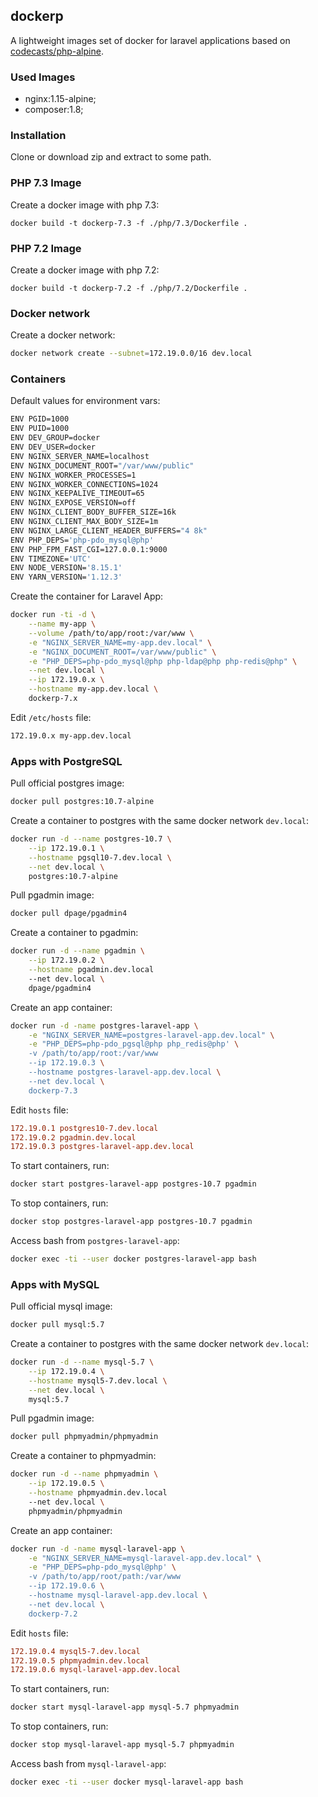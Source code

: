 ## dockerp

A lightweight images set of docker for laravel applications based on [codecasts/php-alpine](https://github.com/codecasts/php-alpine).

### Used Images

* nginx:1.15-alpine;
* composer:1.8;

### Installation

Clone or download zip and extract to some path.

### PHP 7.3 Image

Create a docker image with php 7.3:

```
docker build -t dockerp-7.3 -f ./php/7.3/Dockerfile .
```

### PHP 7.2 Image

Create a docker image with php 7.2:

```
docker build -t dockerp-7.2 -f ./php/7.2/Dockerfile .
```

### Docker network

Create a docker network:

```sh
docker network create --subnet=172.19.0.0/16 dev.local
```

### Containers

Default values for environment vars:

```sh
ENV PGID=1000
ENV PUID=1000
ENV DEV_GROUP=docker
ENV DEV_USER=docker
ENV NGINX_SERVER_NAME=localhost
ENV NGINX_DOCUMENT_ROOT="/var/www/public"
ENV NGINX_WORKER_PROCESSES=1
ENV NGINX_WORKER_CONNECTIONS=1024
ENV NGINX_KEEPALIVE_TIMEOUT=65
ENV NGINX_EXPOSE_VERSION=off
ENV NGINX_CLIENT_BODY_BUFFER_SIZE=16k
ENV NGINX_CLIENT_MAX_BODY_SIZE=1m
ENV NGINX_LARGE_CLIENT_HEADER_BUFFERS="4 8k"
ENV PHP_DEPS='php-pdo_mysql@php'
ENV PHP_FPM_FAST_CGI=127.0.0.1:9000
ENV TIMEZONE='UTC'
ENV NODE_VERSION='8.15.1'
ENV YARN_VERSION='1.12.3'
```

Create the container for Laravel App:

```sh
docker run -ti -d \
    --name my-app \
    --volume /path/to/app/root:/var/www \
    -e "NGINX_SERVER_NAME=my-app.dev.local" \
    -e "NGINX_DOCUMENT_ROOT=/var/www/public" \
    -e "PHP_DEPS=php-pdo_mysql@php php-ldap@php php-redis@php" \
    --net dev.local \
    --ip 172.19.0.x \
    --hostname my-app.dev.local \
    dockerp-7.x
```

Edit `/etc/hosts` file:

```sh
172.19.0.x my-app.dev.local
```

### Apps with PostgreSQL

Pull official postgres image:

```sh
docker pull postgres:10.7-alpine
```

Create a container to postgres with the same docker network `dev.local`:

```sh
docker run -d --name postgres-10.7 \
    --ip 172.19.0.1 \
    --hostname pgsql10-7.dev.local \
    --net dev.local \
    postgres:10.7-alpine
```

Pull pgadmin image:

```sh
docker pull dpage/pgadmin4
```

Create a container to pgadmin:

```sh
docker run -d --name pgadmin \
    --ip 172.19.0.2 \
    --hostname pgadmin.dev.local
    --net dev.local \
    dpage/pgadmin4
```

Create an app container:

```sh
docker run -d -name postgres-laravel-app \
    -e "NGINX_SERVER_NAME=postgres-laravel-app.dev.local" \
    -e "PHP_DEPS=php-pdo_pgsql@php php_redis@php' \
    -v /path/to/app/root:/var/www
    --ip 172.19.0.3 \
    --hostname postgres-laravel-app.dev.local \
    --net dev.local \
    dockerp-7.3
```

Edit `hosts` file:

```ini
172.19.0.1 postgres10-7.dev.local
172.19.0.2 pgadmin.dev.local
172.19.0.3 postgres-laravel-app.dev.local
```

To start containers, run:

```sh
docker start postgres-laravel-app postgres-10.7 pgadmin
```

To stop containers, run:

```sh
docker stop postgres-laravel-app postgres-10.7 pgadmin
```

Access bash from `postgres-laravel-app`:

```sh
docker exec -ti --user docker postgres-laravel-app bash
```

### Apps with MySQL

Pull official mysql image:

```sh
docker pull mysql:5.7
```

Create a container to postgres with the same docker network `dev.local`:

```sh
docker run -d --name mysql-5.7 \
    --ip 172.19.0.4 \
    --hostname mysql5-7.dev.local \
    --net dev.local \
    mysql:5.7
```

Pull pgadmin image:

```sh
docker pull phpmyadmin/phpmyadmin
```

Create a container to phpmyadmin:

```sh
docker run -d --name phpmyadmin \
    --ip 172.19.0.5 \
    --hostname phpmyadmin.dev.local
    --net dev.local \
    phpmyadmin/phpmyadmin
```

Create an app container:

```sh
docker run -d -name mysql-laravel-app \
    -e "NGINX_SERVER_NAME=mysql-laravel-app.dev.local" \
    -e "PHP_DEPS=php-pdo_mysql@php' \
    -v /path/to/app/root/path:/var/www
    --ip 172.19.0.6 \
    --hostname mysql-laravel-app.dev.local \
    --net dev.local \
    dockerp-7.2
```

Edit `hosts` file:

```ini
172.19.0.4 mysql5-7.dev.local
172.19.0.5 phpmyadmin.dev.local
172.19.0.6 mysql-laravel-app.dev.local
```

To start containers, run:

```sh
docker start mysql-laravel-app mysql-5.7 phpmyadmin
```

To stop containers, run:

```sh
docker stop mysql-laravel-app mysql-5.7 phpmyadmin
```

Access bash from `mysql-laravel-app`:

```sh
docker exec -ti --user docker mysql-laravel-app bash
```